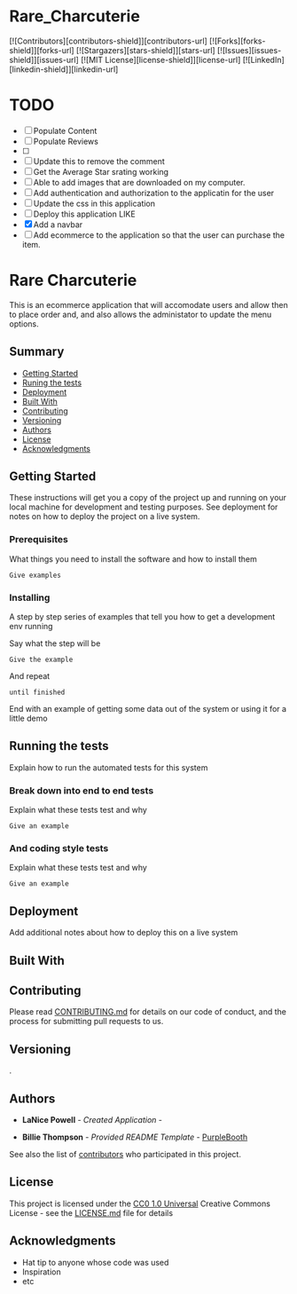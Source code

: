# Rare_Charcuterie

[![Contributors][contributors-shield]][contributors-url]
[![Forks][forks-shield]][forks-url]
[![Stargazers][stars-shield]][stars-url]
[![Issues][issues-shield]][issues-url]
[![MIT License][license-shield]][license-url]
[![LinkedIn][linkedin-shield]][linkedin-url]

# TODO
- [ ] Populate Content
- [ ] Populate Reviews 
- [ ] 
- [ ] Update this to remove the comment
- [ ] Get the Average Star srating working
- [ ] Able to add images that are downloaded on my computer.
- [ ] Add authentication and authorization to the applicatin for the user
- [ ] Update the css in this application
- [ ] Deploy this application
      LIKE
- [x] Add a navbar
- [ ] Add ecommerce to the application so that the user can purchase the item.

# Rare Charcuterie

This is an ecommerce application that will accomodate users and allow then to place order and, and also allows the administator to update the menu options.

## Summary

- [Getting Started](#getting-started)
- [Runing the tests](#running-the-tests)
- [Deployment](#deployment)
- [Built With](#built-with)
- [Contributing](#contributing)
- [Versioning](#versioning)
- [Authors](#authors)
- [License](#license)
- [Acknowledgments](#acknowledgments)

## Getting Started

These instructions will get you a copy of the project up and running on
your local machine for development and testing purposes. See deployment
for notes on how to deploy the project on a live system.

### Prerequisites

What things you need to install the software and how to install them

    Give examples

### Installing

A step by step series of examples that tell you how to get a development
env running

Say what the step will be

    Give the example

And repeat

    until finished

End with an example of getting some data out of the system or using it
for a little demo

## Running the tests

Explain how to run the automated tests for this system

### Break down into end to end tests

Explain what these tests test and why

    Give an example

### And coding style tests

Explain what these tests test and why

    Give an example

## Deployment

Add additional notes about how to deploy this on a live system

## Built With

## Contributing

Please read [CONTRIBUTING.md](CONTRIBUTING.md) for details on our code
of conduct, and the process for submitting pull requests to us.

## Versioning

.

## Authors

- **LaNice Powell** - _Created Application_ -

- **Billie Thompson** - _Provided README Template_ -
  [PurpleBooth](https://github.com/PurpleBooth)

See also the list of
[contributors](https://github.com/PurpleBooth/a-good-readme-template/contributors)
who participated in this project.

## License

This project is licensed under the [CC0 1.0 Universal](LICENSE.md)
Creative Commons License - see the [LICENSE.md](LICENSE.md) file for
details

## Acknowledgments

- Hat tip to anyone whose code was used
- Inspiration
- etc
